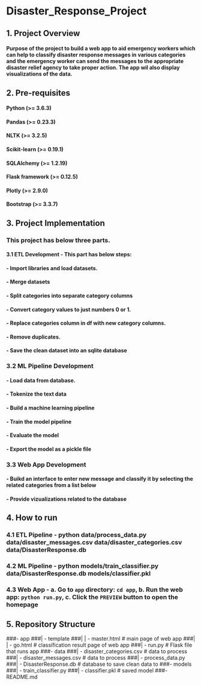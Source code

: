 # Disaster_Response_Project

## 1. Project Overview
#### Purpose of the project to build a web app to aid emergency workers which can help to classify disaster response messages in various categories and the emergency worker can send the messages to the appropriate disaster relief agency to take proper action. The app wil also display visualizations of the data.

## 2. Pre-requisites
#### Python (>= 3.6.3)
#### Pandas (>= 0.23.3)
#### NLTK (>= 3.2.5)
#### Scikit-learn (>= 0.19.1)
#### SQLAlchemy (>= 1.2.19)
#### Flask framework (>= 0.12.5)
#### Plotly (>= 2.9.0)
#### Bootstrap (>= 3.3.7)

## 3. Project Implementation 
### This project has below three parts. 
#### 3.1 ETL Development - This part has below steps: 
#### - Import libraries and load datasets.
#### - Merge datasets
#### - Split categories into separate category columns
#### - Convert category values to just numbers 0 or 1.
#### - Replace categories column in df with new category columns.
#### - Remove duplicates.
#### - Save the clean dataset into an sqlite database

### 3.2 ML Pipeline Development
#### - Load data from database.
#### - Tokenize the text data
#### - Build a machine learning pipeline
#### - Train the model pipeline
#### - Evaluate the model
#### - Export the model as a pickle file

### 3.3 Web App Development
#### - Buikd an interface to enter new message and classify it by selecting the related categories from a list below
#### - Provide vizualizations related to the database

## 4. How to run
### 4.1 ETL Pipeline - python data/process_data.py data/disaster_messages.csv data/disaster_categories.csv data/DisasterResponse.db
### 4.2 ML Pipeline - python models/train_classifier.py data/DisasterResponse.db models/classifier.pkl
### 4.3 Web App - a. Go to `app` directory: `cd app`, b. Run the web app: `python run.py`, c. Click the `PREVIEW` button to open the homepage 

## 5. Repository Structure
###- app
###|   - template
###|   |   - master.html  # main page of web app
###|   |   - go.html  # classification result page of web app
###|   - run.py  # Flask file that runs app
###- data
###|   - disaster_categories.csv  # data to process 
###|   - disaster_messages.csv  # data to process
###|   - process_data.py
###|   - DisasterResponse.db   # database to save clean data to
###- models
###|   - train_classifier.py
###|   - classifier.pkl  # saved model 
###- README.md

